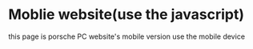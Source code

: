# Moblie website(use the javascript)
this page is porsche PC website's mobile version
use the mobile device
